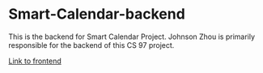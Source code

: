 # Smart-Calendar-backend

This is the backend for Smart Calendar Project. Johnson Zhou is primarily responsible for the backend of this CS 97 project. 

[Link to frontend](https://github.com/Clumsyndicate/Smart-Calendar-Frontend)